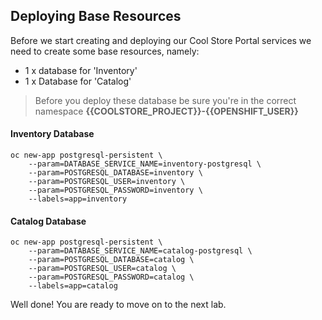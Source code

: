 ## Deploying Base Resources

Before we start creating and deploying our Cool Store Portal services we need to create some base resources, namely:

* 1 x database for 'Inventory'
* 1 x Database for 'Catalog'

> Before you deploy these database be sure you're in the correct namespace **{{COOLSTORE_PROJECT}}-{{OPENSHIFT_USER}}**

#### Inventory Database

~~~shell
oc new-app postgresql-persistent \
    --param=DATABASE_SERVICE_NAME=inventory-postgresql \
    --param=POSTGRESQL_DATABASE=inventory \
    --param=POSTGRESQL_USER=inventory \
    --param=POSTGRESQL_PASSWORD=inventory \
    --labels=app=inventory
~~~

#### Catalog Database

~~~shell
oc new-app postgresql-persistent \
    --param=DATABASE_SERVICE_NAME=catalog-postgresql \
    --param=POSTGRESQL_DATABASE=catalog \
    --param=POSTGRESQL_USER=catalog \
    --param=POSTGRESQL_PASSWORD=catalog \
    --labels=app=catalog
~~~ 

Well done! You are ready to move on to the next lab.
